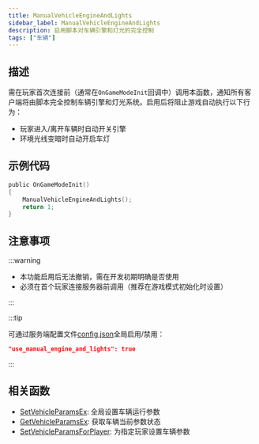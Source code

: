 ```yaml
---
title: ManualVehicleEngineAndLights
sidebar_label: ManualVehicleEngineAndLights
description: 启用脚本对车辆引擎和灯光的完全控制
tags: ["车辆"]
---
```


## 描述

需在玩家首次连接前（通常在`OnGameModeInit`回调中）调用本函数，通知所有客户端将由脚本完全控制车辆引擎和灯光系统。启用后将阻止游戏自动执行以下行为：

- 玩家进入/离开车辆时自动开关引擎
- 环境光线变暗时自动开启车灯

## 示例代码

```c
public OnGameModeInit()
{
    ManualVehicleEngineAndLights();
    return 1;
}
```

## 注意事项

:::warning

- 本功能启用后无法撤销，需在开发初期明确是否使用
- 必须在首个玩家连接服务器前调用（推荐在游戏模式初始化时设置）

:::

:::tip

可通过服务端配置文件[config.json](../../server/config.json)全局启用/禁用：

```json
"use_manual_engine_and_lights": true
```

:::

## 相关函数

- [SetVehicleParamsEx](SetVehicleParamsEx): 全局设置车辆运行参数
- [GetVehicleParamsEx](GetVehicleParamsEx): 获取车辆当前参数状态
- [SetVehicleParamsForPlayer](SetVehicleParamsForPlayer): 为指定玩家设置车辆参数

